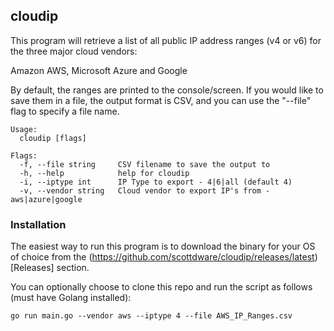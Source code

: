 ## cloudip

This program will retrieve a list of all public IP address ranges (v4 or v6) for the three major cloud vendors:

Amazon AWS, Microsoft Azure and Google

By default, the ranges are printed to the console/screen. If you would like to save them in a file, the
output format is CSV, and you can use the "--file" flag to specify a file name.

```
Usage:
  cloudip [flags]

Flags:
  -f, --file string     CSV filename to save the output to
  -h, --help            help for cloudip
  -i, --iptype int      IP Type to export - 4|6|all (default 4)
  -v, --vendor string   Cloud vendor to export IP's from - aws|azure|google
```

### Installation

The easiest way to run this program is to download the binary for your OS of choice from the (https://github.com/scottdware/cloudip/releases/latest)[Releases] section.

You can optionally choose to clone this repo and run the script as follows (must have Golang installed):

`go run main.go --vendor aws --iptype 4 --file AWS_IP_Ranges.csv`
